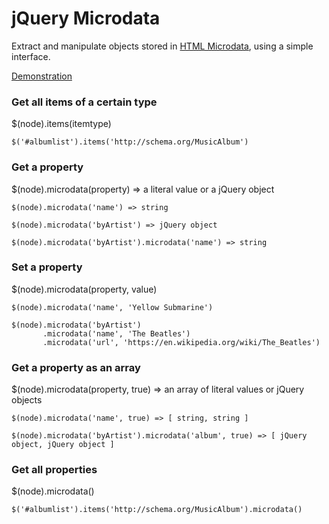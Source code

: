 # jQuery Microdata

Extract and manipulate objects stored in [HTML Microdata](http://www.whatwg.org/specs/web-apps/current-work/multipage/microdata.html), using a simple interface.

[Demonstration](http://git.macropus.org/jquery-microdata/)

### Get all items of a certain type

$(node).items(itemtype)

    $('#albumlist').items('http://schema.org/MusicAlbum')

### Get a property

$(node).microdata(property) => a literal value or a jQuery object

    $(node).microdata('name') => string

    $(node).microdata('byArtist') => jQuery object

    $(node).microdata('byArtist').microdata('name') => string

### Set a property

$(node).microdata(property, value)

	$(node).microdata('name', 'Yellow Submarine')

	$(node).microdata('byArtist')
	       .microdata('name', 'The Beatles')
	       .microdata('url', 'https://en.wikipedia.org/wiki/The_Beatles')

### Get a property as an array

$(node).microdata(property, true) => an array of literal values or jQuery objects

    $(node).microdata('name', true) => [ string, string ]

    $(node).microdata('byArtist').microdata('album', true) => [ jQuery object, jQuery object ]

### Get all properties

$(node).microdata()

    $('#albumlist').items('http://schema.org/MusicAlbum').microdata()
